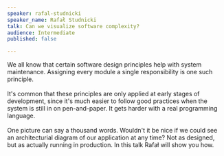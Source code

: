 ```yaml
---
speaker: rafal-studnicki
speaker_name: Rafał Studnicki
talk: Can we visualize software complexity?
audience: Intermediate
published: false

---
```

<p>We all know that certain software design principles help with system maintenance. Assigning every module a single responsibility is one such principle. <br /> <br />
 It's common that these principles are only applied at early stages of development, since it's much easier to follow good practices when the system is still in on pen-and-paper. It gets harder with a real programming language.<br /> <br />
 One picture can say a thousand words. Wouldn't it be nice if we could see an architecturial diagram of our application at any time? Not as designed, but as actually running in production.
 In this talk Rafał will show you how.</p>